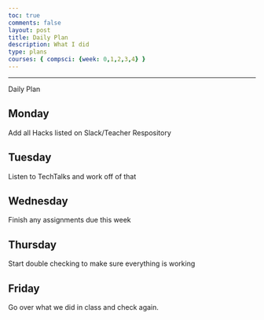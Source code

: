```yaml
---
toc: true
comments: false
layout: post
title: Daily Plan
description: What I did
type: plans
courses: { compsci: {week: 0,1,2,3,4} }
---
```

---
Daily Plan
## Monday
Add all Hacks listed on Slack/Teacher Respository
## Tuesday
Listen to TechTalks and work off of that
## Wednesday
Finish any assignments due this week
## Thursday
Start double checking to make sure everything is working
## Friday
Go over what we did in class and check again.  